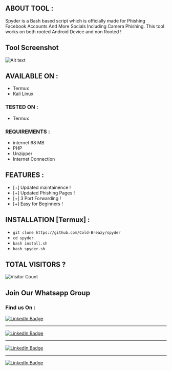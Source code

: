 ## ABOUT TOOL :

Spyder is a Bash based script which is officially made for Phishing Facebook Accounts And More Socials Including Camera Phishing. This tool works on both rooted Android Device and non Rooted ! 

## Tool Screenshot

![Alt text](https://raw.githubusercontent.com/Cold-Breazy/spyder/main/Screenshot_20220522-091520_Termux.jpg "screenshot")

## AVAILABLE ON :

* Termux
* Kali Linux

### TESTED ON :

* Termux

### REQUIREMENTS :
* internet 68 MB
* PHP
* Unzipper
* Internet Connection

## FEATURES :
* [+] Updated maintainence !
* [+] Updated Phishing Pages !
* [+] 3 Port Forwarding !
* [+] Easy for Beginners !

## INSTALLATION [Termux] :

* ` git clone https://github.com/Cold-Breazy/spyder `
* ` cd spyder `
* ` bash install.sh `
* ` bash spyder.sh `

## TOTAL VISITORS ?
![Visitor Count](https://profile-counter.glitch.me/Cold-Breazy/count.svg)


## Join Our Whatsapp Group
### Find us On :

<div id="badges">
<a href="https://instagram.com/permanentblank/">
    <img src="https://img.shields.io/badge/Instagram-pink?style=for-the-badge&logo=instagram&logoColor=white" alt="LinkedIn Badge"/>
  </a> <hr>
<a href="https://chat.whatsapp.com/GQ9Xx8XoTd34mKDFTTenzt">
    <img src="https://img.shields.io/badge/Whatsapp-green?style=for-the-badge&logo=whatsapp&logoColor=white" alt="LinkedIn Badge"/>
  </a> <hr>
<a href="https://www.facebook.com/Cold-Breazy-107269348661087/">
    <img src="https://img.shields.io/badge/Facebook-blue?style=for-the-badge&logo=facebook&logoColor=white" alt="LinkedIn Badge"/>
  </a>
<hr>
<a href="https://youtu.be/kIrTEcs3Pz0">
<img src="https://img.shields.io/badge/YouTube-red?style=for-the-badge&logo=youtube&logoColor=white" alt="LinkedIn Badge"/>
</a>
  </div>

